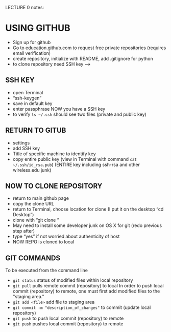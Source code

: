 LECTURE 0 notes:



# USING GITHUB #
- Sign up for github 
- Go to education.github.com to request free private repositories (requires email verification)
- create repository, initialize with README, add .gitignore for python
- to clone repository need SSH key —> 

## SSH KEY ##
- open Terminal
- “ssh-keygen”
- save in default key
- enter passphrase
NOW you have a SSH key
- to verify ``ls ~/.ssh`` should see two files (private and public key)

## RETURN TO GITUB ##
- settings
- add SSH key
- Title of specific machine to identify key
- copy entire public key (view in Terminal with command ``cat ~/.ssh/id_rsa.pub``)
(ENTIRE key including ssh-rsa and other wireless.edu junk)

## NOW TO CLONE REPOSITORY ##
- return to main github page
- copy the clone URL
- return to Terminal, choose location for clone (I put it on the desktop “cd Desktop”)
- clone with “git clone <paste URL>”
- May need to install some developer junk on OS X for git (redo previous step after)
- type “yes” if not worried about authenticity of host
- NOW REPO is cloned to local

## GIT COMMANDS ##
To be executed from the command line
- ``git status`` status of modified files within local repository
- ``git pull`` pulls remote commit (repository) to local
In order to push local commit (repository) to remote, one must first add modified files to the "staging area."
- ``git add <file>`` add file to staging area
- ``git commit -m "description_of_changes"`` to commit (update local repository)
- ``git push`` to push local commit (repository) to remote
- ``git push`` pushes local commit (repository) to remote